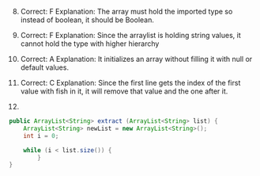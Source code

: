 8.
	Correct: F 
	Explanation: The array must hold the imported type so instead of boolean, it should be Boolean.
	
9.
	Correct: F
	Explanation: Since the arraylist is holding string values, it cannot hold the type with higher hierarchy
	
20.
	Correct: A
	Explanation: It initializes an array without filling it with null or default values.
	
23.
	Correct: C
	Explanation: Since the first line gets the index of the first value with fish in it, it will remove that value and the one after it.

28.
```java
public ArrayList<String> extract (ArrayList<String> list) {
	ArrayList<String> newList = new ArrayList<String>();
	int i = 0;

	while (i < list.size()) {
		}
}

```